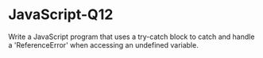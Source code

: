 # JavaScript-Q12
Write a JavaScript program that uses a try-catch block to catch and handle a 'ReferenceError' when accessing an undefined variable.
